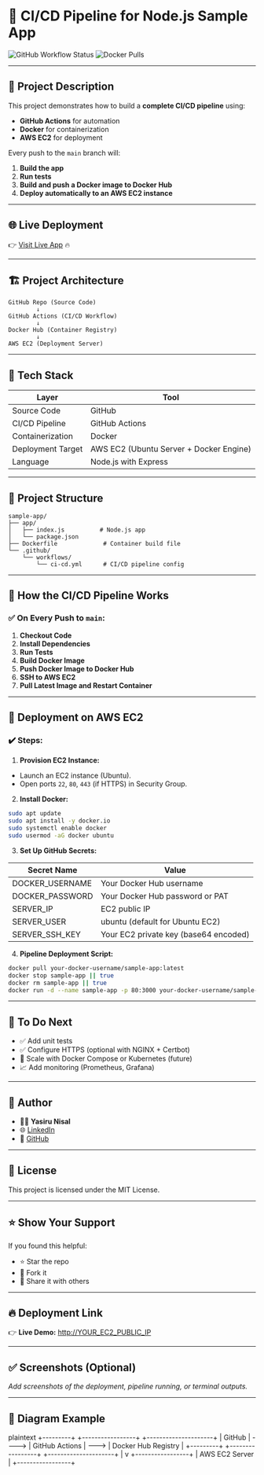 
# 🚀 CI/CD Pipeline for Node.js Sample App

![GitHub Workflow Status](https://img.shields.io/github/actions/workflow/statusYasirunk9612/ci-cd-app/.github/workflows/ci-cd.yml?branch=main)
![Docker Pulls](https://img.shields.io/docker/pulls/yasiru75/ci-cd-app)

---

## 📜 Project Description

This project demonstrates how to build a **complete CI/CD pipeline** using:

- **GitHub Actions** for automation
- **Docker** for containerization
- **AWS EC2** for deployment

Every push to the `main` branch will:

1. **Build the app**
2. **Run tests**
3. **Build and push a Docker image to Docker Hub**
4. **Deploy automatically to an AWS EC2 instance**

---

## 🌐 **Live Deployment**

👉 [Visit Live App](http://54.226.170.205/) 🔥

---

## 🏗️ Project Architecture

```plaintext
GitHub Repo (Source Code)
        ↓
GitHub Actions (CI/CD Workflow)
        ↓
Docker Hub (Container Registry)
        ↓
AWS EC2 (Deployment Server)
```

---

## 🔧 Tech Stack

| Layer             | Tool                                             |
| ----------------- | ------------------------------------------------ |
| Source Code       | GitHub                                           |
| CI/CD Pipeline    | GitHub Actions                                   |
| Containerization  | Docker                                           |
| Deployment Target | AWS EC2 (Ubuntu Server + Docker Engine)          |
| Language          | Node.js with Express                             |

---

## 📂 Project Structure

```plaintext
sample-app/
├── app/
│   ├── index.js          # Node.js app
│   └── package.json
├── Dockerfile             # Container build file
└── .github/
    └── workflows/
        └── ci-cd.yml      # CI/CD pipeline config
```

---

## 🚀 How the CI/CD Pipeline Works

### ✅ On Every Push to `main`:

1. **Checkout Code**
2. **Install Dependencies**
3. **Run Tests**
4. **Build Docker Image**
5. **Push Docker Image to Docker Hub**
6. **SSH to AWS EC2**
7. **Pull Latest Image and Restart Container**

---

## 🚢 Deployment on AWS EC2

### ✔️ Steps:

1. **Provision EC2 Instance:**

- Launch an EC2 instance (Ubuntu).
- Open ports `22`, `80`, `443` (if HTTPS) in Security Group.

2. **Install Docker:**

```bash
sudo apt update
sudo apt install -y docker.io
sudo systemctl enable docker
sudo usermod -aG docker ubuntu
```

3. **Set Up GitHub Secrets:**

| Secret Name       | Value                                  |
| ----------------- | -------------------------------------- |
| DOCKER_USERNAME   | Your Docker Hub username              |
| DOCKER_PASSWORD   | Your Docker Hub password or PAT       |
| SERVER_IP         | EC2 public IP                         |
| SERVER_USER       | ubuntu (default for Ubuntu EC2)       |
| SERVER_SSH_KEY    | Your EC2 private key (base64 encoded) |

4. **Pipeline Deployment Script:**

```bash
docker pull your-docker-username/sample-app:latest
docker stop sample-app || true
docker rm sample-app || true
docker run -d --name sample-app -p 80:3000 your-docker-username/sample-app:latest
```

---

## 📝 To Do Next

- ✅ Add unit tests
- ✅ Configure HTTPS (optional with NGINX + Certbot)
- 🚀 Scale with Docker Compose or Kubernetes (future)
- 📈 Add monitoring (Prometheus, Grafana)

---

## 💼 Author

- 👨‍💻 **Yasiru Nisal**
- 🌐 [LinkedIn](https://www.linkedin.com/in/yasiru-nisal/)
- 🐙 [GitHub](https://github.com/Yasirunk9612)

---

## 📜 License

This project is licensed under the MIT License.

---

## ⭐️ Show Your Support

If you found this helpful:

- ⭐️ Star the repo
- 🍴 Fork it
- 🔗 Share it with others

---

## 🔥 Deployment Link

👉 **Live Demo:** [http://YOUR_EC2_PUBLIC_IP](http:54.226.170.205/)

---

## ✅ Screenshots (Optional)

_Add screenshots of the deployment, pipeline running, or terminal outputs._

---

## 🚀 Diagram Example

plaintext
        +---------+         +-----------------+        +---------------------+
        |  GitHub | ---->   | GitHub Actions  | --->   | Docker Hub Registry |
        +---------+         +-----------------+        +---------------------+
                                                            |
                                                            v
                                                     +-----------------+
                                                     |  AWS EC2 Server |
                                                     +-----------------+
